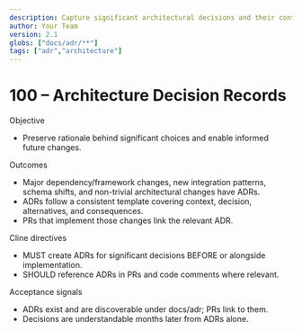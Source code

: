 ```yaml
---
description: Capture significant architectural decisions and their context for future maintainers.
author: Your Team
version: 2.1
globs: ["docs/adr/**"]
tags: ["adr","architecture"]
---
```


# 100 – Architecture Decision Records

Objective
- Preserve rationale behind significant choices and enable informed future changes.

Outcomes
- Major dependency/framework changes, new integration patterns, schema shifts, and non-trivial architectural changes have ADRs.
- ADRs follow a consistent template covering context, decision, alternatives, and consequences.
- PRs that implement those changes link the relevant ADR.

Cline directives
- MUST create ADRs for significant decisions BEFORE or alongside implementation.
- SHOULD reference ADRs in PRs and code comments where relevant.

Acceptance signals
- ADRs exist and are discoverable under docs/adr; PRs link to them.
- Decisions are understandable months later from ADRs alone.